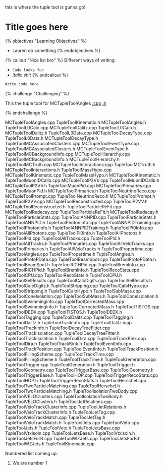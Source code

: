 


this is where the tuple tool is gunna go!


# Title goes here

{% objectives "Learning Objectives" %}
* Lauren do something
{% endobjectives %} 

{% callout "Nice list bro" %}
Different ways of writing:

 - `Code looks fun`
 - *Italic shit*
{% endcallout %} 

```python
Write code here
```

{% challenge "Challenging" %}

This the tuple tool for MCTupleToolAngles 
[.cpp](MCTupleToolAngles.html) 
[.h](MCTupleToolAngles2.html) 

{% endchallenge %} 

MCTupleToolAngles.cpp			TupleToolKinematic.h
MCTupleToolAngles.h			TupleToolL0Calo.cpp
MCTupleToolDalitz.cpp			TupleToolL0Calo.h
MCTupleToolDalitz.h			TupleToolL0Data.cpp
MCTupleToolDecayType.cpp		TupleToolL0Data.h
MCTupleToolDecayType.h			TupleToolMCAssociatedClusters.cpp
MCTupleToolEventType.cpp		TupleToolMCAssociatedClusters.h
MCTupleToolEventType.h			TupleToolMCBackgroundInfo.cpp
MCTupleToolHierarchy.cpp		TupleToolMCBackgroundInfo.h
MCTupleToolHierarchy.h			TupleToolMCTruth.cpp
MCTupleToolInteractions.cpp		TupleToolMCTruth.h
MCTupleToolInteractions.h		TupleToolMassHypo.cpp
MCTupleToolKinematic.cpp		TupleToolMassHypo.h
MCTupleToolKinematic.h			TupleToolMuonIDCalib.cpp
MCTupleToolP2VV.cpp			TupleToolMuonIDCalib.h
MCTupleToolP2VV.h			TupleToolMuonPid.cpp
MCTupleToolPrimaries.cpp		TupleToolMuonPid.h
MCTupleToolPrimaries.h			TupleToolNeutrinoReco.cpp
MCTupleToolPrompt.cpp			TupleToolNeutrinoReco.h
MCTupleToolPrompt.h			TupleToolP2VV.cpp
MCTupleToolReconstructed.cpp		TupleToolP2VV.h
MCTupleToolReconstructed.h		TupleToolParticleReFit.cpp
MCTupleToolRedecay.cpp			TupleToolParticleReFit.h
MCTupleToolRedecay.h			TupleToolParticleStats.cpp
TupleToolANNPID.cpp			TupleToolParticleStats.h
TupleToolANNPID.h			TupleToolPhotonInfo.cpp
TupleToolANNPIDTraining.cpp		TupleToolPhotonInfo.h
TupleToolANNPIDTraining.h		TupleToolPi0Info.cpp
TupleToolAllPhotons.cpp			TupleToolPi0Info.h
TupleToolAllPhotons.h			TupleToolPid.cpp
TupleToolAllTracks.cpp			TupleToolPid.h
TupleToolAllTracks.h			TupleToolPrimaries.cpp
TupleToolAllVeloTracks.cpp		TupleToolPrimaries.h
TupleToolAllVeloTracks.h		TupleToolPropertime.cpp
TupleToolAngles.cpp			TupleToolPropertime.h
TupleToolAngles.h			TupleToolProtoPData.cpp
TupleToolBeamSpot.cpp			TupleToolProtoPData.h
TupleToolBeamSpot.h			TupleToolRICHPid.cpp
TupleToolBremInfo.cpp			TupleToolRICHPid.h
TupleToolBremInfo.h			TupleToolRecoStats.cpp
TupleToolCPU.cpp			TupleToolRecoStats.h
TupleToolCPU.h				TupleToolSelResults.cpp
TupleToolCaloDigits.cpp			TupleToolSelResults.h
TupleToolCaloDigits.h			TupleToolStripping.cpp
TupleToolCaloHypo.cpp			TupleToolStripping.h
TupleToolCaloHypo.h			TupleToolSubMass.cpp
TupleToolConeIsolation.cpp		TupleToolSubMass.h
TupleToolConeIsolation.h		TupleToolSwimmingInfo.cpp
TupleToolCorrectedMass.cpp		TupleToolSwimmingInfo.h
TupleToolCorrectedMass.h		TupleToolTISTOS.cpp
TupleToolDEDX.cpp			TupleToolTISTOS.h
TupleToolDEDX.h				TupleToolTagging.cpp
TupleToolDalitz.cpp			TupleToolTagging.h
TupleToolDalitz.h			TupleToolTrackInfo.cpp
TupleToolDalitz.icpp			TupleToolTrackInfo.h
TupleToolDecayTreeFitter.cpp		TupleToolTrackIsolation.cpp
TupleToolDecayTreeFitter.h		TupleToolTrackIsolation.h
TupleToolDira.cpp			TupleToolTrackKink.cpp
TupleToolDira.h				TupleToolTrackKink.h
TupleToolEventInfo.cpp			TupleToolTrackPosition.cpp
TupleToolEventInfo.h			TupleToolTrackPosition.h
TupleToolFillingScheme.cpp		TupleToolTrackTime.cpp
TupleToolFillingScheme.h		TupleToolTrackTime.h
TupleToolGeneration.cpp			TupleToolTrigger.cpp
TupleToolGeneration.h			TupleToolTrigger.h
TupleToolGeometry.cpp			TupleToolTriggerBase.cpp
TupleToolGeometry.h			TupleToolTriggerBase.h
TupleToolHOP.cpp			TupleToolTriggerRecoStats.cpp
TupleToolHOP.h				TupleToolTriggerRecoStats.h
TupleToolHerschel.cpp			TupleToolTwoParticleMatching.cpp
TupleToolHerschel.h			TupleToolTwoParticleMatching.h
TupleToolIsolationTwoBody.cpp		TupleToolVELOClusters.cpp
TupleToolIsolationTwoBody.h		TupleToolVELOClusters.h
TupleToolJetRelations.cpp		TupleToolVeloTrackClusterInfo.cpp
TupleToolJetRelations.h			TupleToolVeloTrackClusterInfo.h
TupleToolJetTag.cpp			TupleToolVeloTrackMatch.cpp
TupleToolJetTag.h			TupleToolVeloTrackMatch.h
TupleToolJets.cpp			TupleToolVeto.cpp
TupleToolJets.h				TupleToolVeto.h
TupleToolJetsBase.cpp			TupleToolVtxIsoln.cpp
TupleToolJetsBase.h			TupleToolVtxIsoln.h
TupleToolJetsForB.cpp			TupleToolWZJets.cpp
TupleToolJetsForB.h			TupleToolWZJets.h
TupleToolKinematic.cpp

Numbered list coming up:

  1. We are number 1

